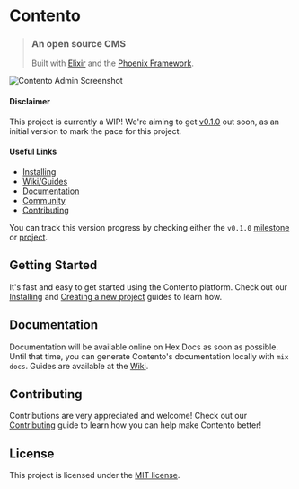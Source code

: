 # Contento

> ### An open source CMS
> Built with [Elixir](https://elixir-lang.org) and the [Phoenix Framework](https://phoenixframework.org).

![Contento Admin Screenshot](https://raw.githubusercontent.com/contentocms/contento/master/screenshot.png)

#### Disclaimer

This project is currently a WIP! We're aiming to get [v0.1.0](https://github.com/contentocms/contento/milestone/1) out soon, as an initial version to mark the pace for this project.

#### Useful Links

- [Installing](https://github.com/contentocms/contento/wiki/Installing)
- [Wiki/Guides](https://github.com/contentocms/contento/wiki)
- [Documentation](#docuementation)
- [Community](https://github.com/contentocms/contento/wiki/Community)
- [Contributing](https://github.com/contentocms/contento/wiki/Contributing)

You can track this version progress by checking either the `v0.1.0` [milestone](https://github.com/contentocms/contento/milestone/1) or [project](https://github.com/contentocms/contento/projects/1).

## Getting Started

It's fast and easy to get started using the Contento platform. Check out our [Installing](https://github.com/contentocms/contento/wiki/Installing) and [Creating a new project](https://github.com/contentocms/contento/wiki/Creating-a-new-project) guides to learn how.

## Documentation

Documentation will be available online on Hex Docs as soon as possible. Until that time, you can generate Contento's documentation locally with `mix docs`. Guides are available at the [Wiki](https://github.com/contentocms/contento/wiki).

## Contributing

Contributions are very appreciated and welcome! Check out our [Contributing](https://github.com/contentocms/contento/wiki/Contributing) guide to learn how you can help make Contento better!

## License

This project is licensed under the [MIT license](https://github.com/contentocms/contento/blob/master/LICENSE.md).
